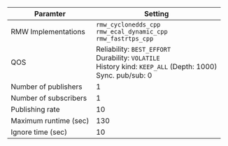 | Paramter               | Setting                                                                                                                   |
|------------------------|---------------------------------------------------------------------------------------------------------------------------|
| RMW Implementations    | `rmw_cyclonedds_cpp`<br>`rmw_ecal_dynamic_cpp`<br>`rmw_fastrtps_cpp`                                                      |
| QOS                    | Reliability: `BEST_EFFORT`<br>Durability: `VOLATILE`<br>History kind: `KEEP_ALL` (Depth: 1000)<br>Sync. pub/sub: 0        |
| Number of publishers   | 1                                                                                                                         |
| Number of subscribers  | 1                                                                                                                         |
| Publishing rate        | 10                                                                                                                        |
| Maximum runtime (sec)  | 130                                                                                                                       |
| Ignore time (sec)      | 10                                                                                                                        |
